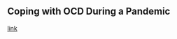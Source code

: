 ## Coping with OCD During a Pandemic

[link](https://www.psychologytoday.com/intl/blog/mind-matters-menninger/202103/coping-ocd-during-pandemic)
